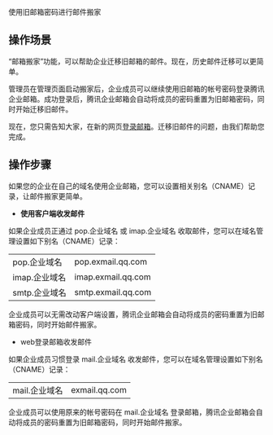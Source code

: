 使用旧邮箱密码进行邮件搬家

 
## 操作场景
 
 “邮箱搬家”功能，可以帮助企业迁移旧邮箱的邮件。现在，历史邮件迁移可以更简单。

管理员在管理页面启动搬家后，企业成员可以继续使用旧邮箱的帐号密码登录腾讯企业邮箱。成功登录后，腾讯企业邮箱会自动将成员的密码重置为旧邮箱密码，同时开始迁移旧邮件。

现在，您只需告知大家，在新的网页[登录邮箱](http://exmail.qq.com/login)。迁移旧邮件的问题，由我们帮助您完成。

## 操作步骤

如果您的企业在自己的域名使用企业邮箱，您可以设置相关别名（CNAME）记录，让邮件搬家更简单。

+  **使用客户端收发邮件**

如果企业成员正通过 pop.企业域名 或 imap.企业域名 收取邮件，您可以在域名管理设置如下别名（CNAME）记录：



<table>
    <tr>
        <td>pop.企业域名</td>
        <td>pop.exmail.qq.com</td>
    </tr>
    <tr>
        <td>imap.企业域名</td>
        <td>imap.exmail.qq.com</td>
    </tr>
    <tr>
        <td>smtp.企业域名</td>
        <td>smtp.exmail.qq.com</td>
    </tr>
</table>


企业成员可以无需改动客户端设置，腾讯企业邮箱会自动将成员的密码重置为旧邮箱密码，同时开始邮件搬家。

 

+ web登录邮箱收发邮件

如果企业成员习惯登录 mail.企业域名 收发邮件，您可以在域名管理设置如下别名（CNAME）记录：

<table>
    <tr>
        <td>mail.企业域名</td>
        <td> exmail.qq.com</td>
    </tr>
</table>

企业成员可以使用原来的帐号密码在 mail.企业域名 登录邮箱，腾讯企业邮箱会自动将成员的密码重置为旧邮箱密码，同时开始邮件搬家。